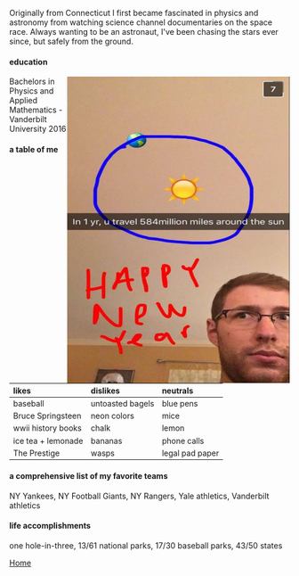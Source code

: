 
Originally from Connecticut I first became fascinated in physics and astronomy
from watching science channel documentaries on the space race. Always wanting to be
an astronaut, I've been chasing the stars ever since, but safely from the ground. 

#### education

<img align="right" src= "./temp1.jpg" width="400" height="550">

Bachelors in Physics and Applied Mathematics - Vanderbilt University 2016


#### a table of me
  
|          likes          |     dislikes      |    neutrals     |
|:------------------------|:------------------|:----------------|
| baseball                | untoasted bagels  | blue pens       |
| Bruce Springsteen       | neon colors       | mice            | 
| wwii history books      | chalk             | lemon           |
| ice tea + lemonade      | bananas           | phone calls     |
| The Prestige            | wasps             | legal pad paper | 


#### a comprehensive list of my favorite teams

NY Yankees, NY Football Giants, NY Rangers, Yale athletics, Vanderbilt athletics 

#### life accomplishments

one hole-in-three, 13/61 national parks, 17/30 baseball parks, 43/50 states

[Home](./)
